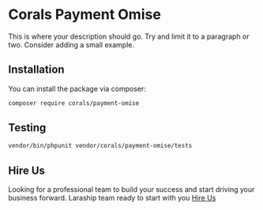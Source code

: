 # Corals Payment Omise

This is where your description should go. Try and limit it to a paragraph or two. Consider adding a small example.

## Installation

You can install the package via composer:

```bash
composer require corals/payment-omise
```

## Testing

```bash
vendor/bin/phpunit vendor/corals/payment-omise/tests 
```
## Hire Us
Looking for a professional team to build your success and start driving your business forward.
Laraship team ready to start with you [Hire Us](https://www.laraship.com/contact)
